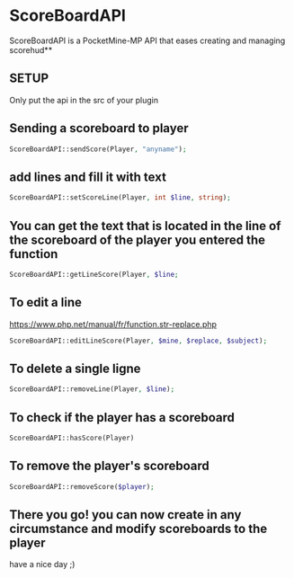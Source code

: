 # ScoreBoardAPI
ScoreBoardAPI is a PocketMine-MP API that eases creating and managing scorehud**

## SETUP
Only put the api in the src of your plugin

## Sending a scoreboard to player

```php
ScoreBoardAPI::sendScore(Player, "anyname");
```

## add lines and fill it with text
```php
ScoreBoardAPI::setScoreLine(Player, int $line, string);
```

## You can get the text that is located in the line of the scoreboard of the player you entered the function
```php
ScoreBoardAPI::getLineScore(Player, $line;
```
## To edit a line
https://www.php.net/manual/fr/function.str-replace.php
```PHP
ScoreBoardAPI::editLineScore(Player, $mine, $replace, $subject);
```

## To delete a single ligne
```PHP
ScoreBoardAPI::removeLine(Player, $line);
```

## To check if the player has a scoreboard
```PHP
ScoreBoardAPI::hasScore(Player)
```

## To remove the player's scoreboard
```PHP
ScoreBoardAPI::removeScore($player);
```

## There you go! you can now create in any circumstance and modify scoreboards to the player
have a nice day ;)
